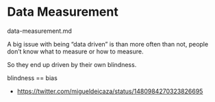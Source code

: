 # Data Measurement

data-measurement.md


A big issue with being “data driven” is than more often than not, people don’t know 
what to measure or how to measure.

So they end up driven by their own blindness.


blindness == bias

*   https://twitter.com/migueldeicaza/status/1480984270323826695

